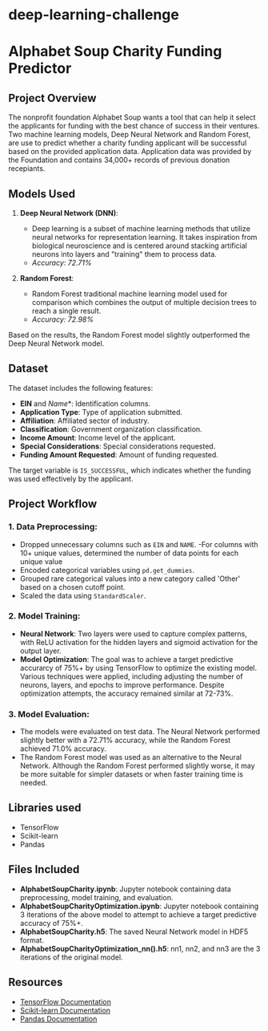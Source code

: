 # deep-learning-challenge

# Alphabet Soup Charity Funding Predictor

## Project Overview

The nonprofit foundation Alphabet Soup wants a tool that can help it select the applicants for funding with the best chance of success in their ventures. Two machine learning models, Deep Neural Network and Random Forest, are use to predict whether a charity funding applicant will be successful based on the provided application data. Application data was provided by the Foundation and contains 34,000+ records of previous donation recepiants. 


## Models Used
1. **Deep Neural Network (DNN)**:
   - Deep learning is a subset of machine learning methods that utilize neural networks for representation learning. It takes inspiration from biological neuroscience and is centered around stacking artificial neurons into layers and "training" them to process data.
   - *Accuracy: 72.71%*
   
2. **Random Forest**:
   - Random Forest traditional machine learning model used for comparison which combines the output of multiple decision trees to reach a single result.
   - *Accuracy: 72.98%*

Based on the results, the Random Forest model slightly outperformed the Deep Neural Network model.

## Dataset
The dataset includes the following features:
- **EIN** and *Name**: Identification columns.
- **Application Type**: Type of application submitted.
- **Affiliation**: Affiliated sector of industry.
- **Classification**: Government organization classification.
- **Income Amount**: Income level of the applicant.
- **Special Considerations**: Special considerations requested.
- **Funding Amount Requested**: Amount of funding requested.

The target variable is `IS_SUCCESSFUL`, which indicates whether the funding was used effectively by the applicant.

## Project Workflow

### 1. Data Preprocessing:
- Dropped unnecessary columns such as `EIN` and `NAME`.
-For columns with 10+ unique values, determined the number of data points for each unique value
- Encoded categorical variables using `pd.get_dummies`.
- Grouped rare categorical values into a new category called 'Other' based on a chosen cutoff point.
- Scaled the data using `StandardScaler`.

### 2. Model Training:
- **Neural Network**: Two  layers were used to capture complex patterns, with ReLU activation for the hidden layers and sigmoid activation for the output layer.
- **Model Optimization**: The goal was to achieve a target predictive accurarcy of 75%+ by using TensorFlow to optimize the existing model. Various techniques were applied, including adjusting the number of neurons, layers, and epochs to improve performance. Despite optimization attempts, the accuracy remained similar at 72-73%.

### 3. Model Evaluation:
- The models were evaluated on test data. The Neural Network performed slightly better with a 72.71% accuracy, while the Random Forest achieved 71.0% accuracy.
- The Random Forest model was used as an alternative to the Neural Network. Although the Random Forest performed slightly worse, it may be more suitable for simpler datasets or when faster training time is needed.

## Libraries used
- TensorFlow
- Scikit-learn
- Pandas

## Files Included
- **AlphabetSoupCharity.ipynb**: Jupyter notebook containing data preprocessing, model training, and evaluation.
- **AlphabetSoupCharityOptimization.ipynb**: Jupyter notebook containing 3 iterations of the above model to attempt to achieve a target predictive accuracy of 75%+.
- **AlphabetSoupCharity.h5**: The saved Neural Network model in HDF5 format.
- **AlphabetSoupCharityOptimization_nn().h5**: nn1, nn2, and nn3 are the 3 iterations of the original model.

## Resources

- [TensorFlow Documentation](https://www.tensorflow.org/learn)
- [Scikit-learn Documentation](https://scikit-learn.org/stable/)
- [Pandas Documentation](https://pandas.pydata.org/docs/)
 
